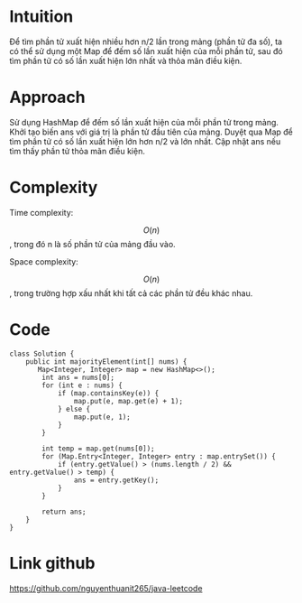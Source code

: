 # Intuition

<!-- Describe your first thoughts on how to solve this problem. -->
Để tìm phần tử xuất hiện nhiều hơn n/2 lần trong mảng (phần tử đa số), ta có thể sử dụng một Map để đếm số lần xuất hiện
của mỗi phần tử, sau đó tìm phần tử có số lần xuất hiện lớn nhất và thỏa mãn điều kiện.

# Approach

<!-- Describe your approach to solving the problem. -->

Sử dụng HashMap để đếm số lần xuất hiện của mỗi phần tử trong mảng.
Khởi tạo biến ans với giá trị là phần tử đầu tiên của mảng.
Duyệt qua Map để tìm phần tử có số lần xuất hiện lớn hơn n/2 và lớn nhất.
Cập nhật ans nếu tìm thấy phần tử thỏa mãn điều kiện.

# Complexity

Time complexity:

<!-- Add your time complexity here, e.g. $$O(n)$$ -->
$$O(n)$$, trong đó n là số phần tử của mảng đầu vào.

Space complexity:

<!-- Add your space complexity here, e.g. $$O(n)$$ -->
$$O(n)$$, trong trường hợp xấu nhất khi tất cả các phần tử đều khác nhau.

# Code

```
class Solution {
    public int majorityElement(int[] nums) {
       Map<Integer, Integer> map = new HashMap<>();
        int ans = nums[0];
        for (int e : nums) {
            if (map.containsKey(e)) {
                map.put(e, map.get(e) + 1);
            } else {
                map.put(e, 1);
            }
        }

        int temp = map.get(nums[0]);
        for (Map.Entry<Integer, Integer> entry : map.entrySet()) {
            if (entry.getValue() > (nums.length / 2) && entry.getValue() > temp) {
                ans = entry.getKey();
            }
        }

        return ans; 
    }
}
```

# Link github

https://github.com/nguyenthuanit265/java-leetcode